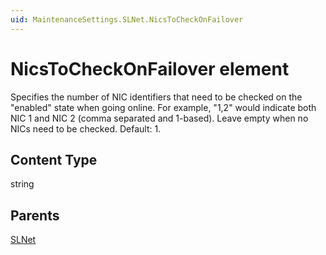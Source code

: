 ```yaml
---
uid: MaintenanceSettings.SLNet.NicsToCheckOnFailover
---
```


# NicsToCheckOnFailover element

Specifies the number of NIC identifiers that need to be checked on the "enabled" state when going online. For example, "1,2" would indicate both NIC 1 and NIC 2 (comma separated and 1-based). Leave empty when no NICs need to be checked. Default: 1.

## Content Type

string

## Parents

[SLNet](xref:MaintenanceSettings.SLNet)
